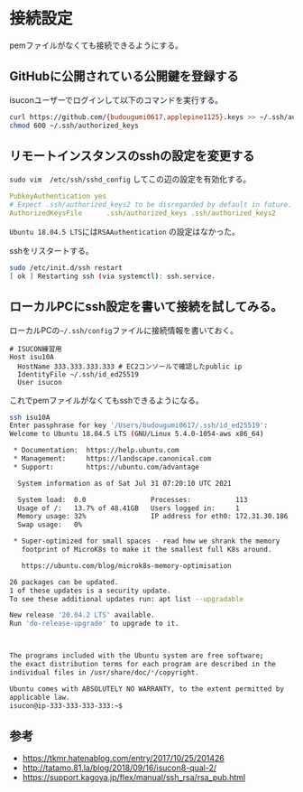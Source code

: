 # 接続設定
pemファイルがなくても接続できるようにする。


## GitHubに公開されている公開鍵を登録する
isuconユーザーでログインして以下のコマンドを実行する。
```bash
curl https://github.com/{budougumi0617,applepine1125}.keys >> ~/.ssh/authorized_keys
chmod 600 ~/.ssh/authorized_keys
```

## リモートインスタンスのsshの設定を変更する
`sudo vim  /etc/ssh/sshd_config` してこの辺の設定を有効化する。
```yaml
PubkeyAuthentication yes
# Expect .ssh/authorized_keys2 to be disregarded by default in future.
AuthorizedKeysFile      .ssh/authorized_keys .ssh/authorized_keys2
```

`Ubuntu 18.04.5 LTS`には`RSAAuthentication` の設定はなかった。

sshをリスタートする。
```bash
sudo /etc/init.d/ssh restart
[ ok ] Restarting ssh (via systemctl): ssh.service.
```

## ローカルPCにssh設定を書いて接続を試してみる。

ローカルPCの`~/.ssh/config`ファイルに接続情報を書いておく。

```
# ISUCON練習用
Host isu10A
  HostName 333.333.333.333 # EC2コンソールで確認したpublic ip
  IdentityFile ~/.ssh/id_ed25519
  User isucon
```

これでpemファイルがなくてもsshできるようになる。

```bash
ssh isu10A
Enter passphrase for key '/Users/budougumi0617/.ssh/id_ed25519':
Welcome to Ubuntu 18.04.5 LTS (GNU/Linux 5.4.0-1054-aws x86_64)

 * Documentation:  https://help.ubuntu.com
 * Management:     https://landscape.canonical.com
 * Support:        https://ubuntu.com/advantage

  System information as of Sat Jul 31 07:20:10 UTC 2021

  System load:  0.0                Processes:           113
  Usage of /:   13.7% of 48.41GB   Users logged in:     1
  Memory usage: 32%                IP address for eth0: 172.31.30.186
  Swap usage:   0%

 * Super-optimized for small spaces - read how we shrank the memory
   footprint of MicroK8s to make it the smallest full K8s around.

   https://ubuntu.com/blog/microk8s-memory-optimisation

26 packages can be updated.
1 of these updates is a security update.
To see these additional updates run: apt list --upgradable

New release '20.04.2 LTS' available.
Run 'do-release-upgrade' to upgrade to it.



The programs included with the Ubuntu system are free software;
the exact distribution terms for each program are described in the
individual files in /usr/share/doc/*/copyright.

Ubuntu comes with ABSOLUTELY NO WARRANTY, to the extent permitted by
applicable law.
isucon@ip-333-333-333-333:~$
```


## 参考
- https://tkmr.hatenablog.com/entry/2017/10/25/201426
- http://tatamo.81.la/blog/2018/09/16/isucon8-qual-2/
- https://support.kagoya.jp/flex/manual/ssh_rsa/rsa_pub.html